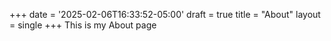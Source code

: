 +++
date = '2025-02-06T16:33:52-05:00'
draft = true
title = "About"
layout = single
+++
This is my About page
